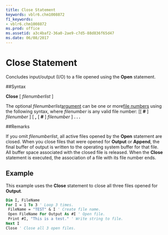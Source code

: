 ```yaml
---
title: Close Statement
keywords: vblr6.chm1008872
f1_keywords:
- vblr6.chm1008872
ms.prod: office
ms.assetid: a3c4baf2-36a0-2ae9-c7d5-88d836f65d47
ms.date: 06/08/2017
---
```



# Close Statement

Concludes input/output (I/O) to a file opened using the  **Open** statement.

##Syntax

**Close** [ _filenumberlist_ ]

The optional  _filenumberlist_[argument](../../Glossary/vbe-glossary.md) can be one or more[file numbers](../../Glossary/vbe-glossary.md) using the following syntax, where _filenumber_ is any valid file number:
[[ **#** ] _filenumber_ ] [ **,** [ **#** ] _filenumber_ ] **. . .**

##Remarks

If you omit  _filenumberlist_, all active files opened by the **Open** statement are closed.
When you close files that were opened for  **Output** or **Append**, the final buffer of output is written to the operating system buffer for that file. All buffer space associated with the closed file is released.
When the  **Close** statement is executed, the association of a file with its file number ends.

## Example

This example uses the  **Close** statement to close all three files opened for **Output**.


```vb
Dim I, FileName 
For I = 1 To 3 ' Loop 3 times. 
 FileName = "TEST" & I ' Create file name. 
 Open FileName For Output As #I ' Open file. 
 Print #I, "This is a test." ' Write string to file. 
Next I 
Close ' Close all 3 open files. 

```


